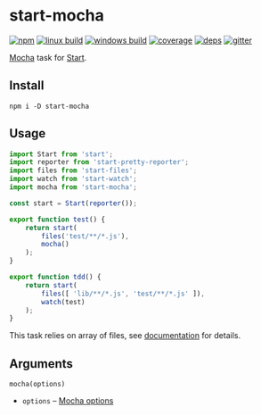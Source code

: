 # start-mocha

[![npm](https://img.shields.io/npm/v/start-mocha.svg?style=flat-square)](https://www.npmjs.com/package/start-mocha)
[![linux build](https://img.shields.io/travis/start-runner/mocha.svg?label=linux&style=flat-square)](https://travis-ci.org/start-runner/mocha)
[![windows build](https://img.shields.io/appveyor/ci/start-runner/mocha.svg?label=windows&style=flat-square)](https://ci.appveyor.com/project/start-runner/mocha)
[![coverage](https://img.shields.io/codecov/c/github/start-runner/mocha.svg?style=flat-square)](https://codecov.io/github/start-runner/mocha)
[![deps](https://img.shields.io/gemnasium/start-runner/mocha.svg?style=flat-square)](https://gemnasium.com/start-runner/mocha)
[![gitter](https://img.shields.io/badge/gitter-join_chat_%E2%86%92-00d06f.svg?style=flat-square)](https://gitter.im/start-runner/start)

[Mocha](https://mochajs.org/) task for [Start](https://github.com/start-runner/start).

## Install

```
npm i -D start-mocha
```

## Usage

```js
import Start from 'start';
import reporter from 'start-pretty-reporter';
import files from 'start-files';
import watch from 'start-watch';
import mocha from 'start-mocha';

const start = Start(reporter());

export function test() {
    return start(
        files('test/**/*.js'),
        mocha()
    );
}

export function tdd() {
    return start(
        files([ 'lib/**/*.js', 'test/**/*.js' ]),
        watch(test)
    );
}
```

This task relies on array of files, see [documentation](https://github.com/start-runner/start#readme) for details.

## Arguments

`mocha(options)`

* `options` – [Mocha options](https://github.com/mochajs/mocha/blob/d811eb9614e5b459dabb4f2496e69f961decec90/lib/mocha.js#L59-L70)
